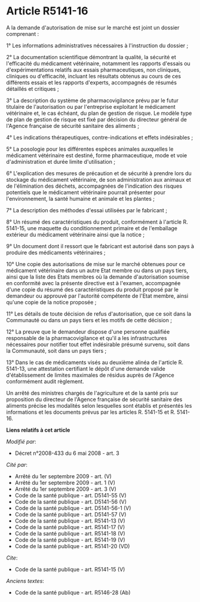 # Article R5141-16

A la demande d'autorisation de mise sur le marché est joint un dossier comprenant : 

1° Les informations administratives nécessaires à l'instruction du dossier ; 

2° La documentation scientifique démontrant la qualité, la sécurité et l'efficacité du médicament vétérinaire, notamment les
rapports d'essais ou d'expérimentations relatifs aux essais pharmaceutiques, non cliniques, cliniques ou d'efficacité,
incluant les résultats obtenus au cours de ces différents essais et les rapports d'experts, accompagnés de résumés détaillés
et critiques ; 

3° La description du système de pharmacovigilance prévu par le futur titulaire de l'autorisation ou par l'entreprise
exploitant le médicament vétérinaire et, le cas échéant, du plan de gestion de risque. Le modèle type de plan de gestion de
risque est fixé par décision du directeur général de l'Agence française de sécurité sanitaire des aliments ; 

4° Les indications thérapeutiques, contre-indications et effets indésirables ; 

5° La posologie pour les différentes espèces animales auxquelles le médicament vétérinaire est destiné, forme pharmaceutique,
mode et voie d'administration et durée limite d'utilisation ; 

6° L'explication des mesures de précaution et de sécurité à prendre lors du stockage du médicament vétérinaire, de son
administration aux animaux et de l'élimination des déchets, accompagnées de l'indication des risques potentiels que le
médicament vétérinaire pourrait présenter pour l'environnement, la santé humaine et animale et les plantes ; 

7° La description des méthodes d'essai utilisées par le fabricant ; 

8° Un résumé des caractéristiques du produit, conformément à l'article R. 5141-15, une maquette du conditionnement primaire
et de l'emballage extérieur du médicament vétérinaire ainsi que la notice ; 

9° Un document dont il ressort que le fabricant est autorisé dans son pays à produire des médicaments vétérinaires ; 

10° Une copie des autorisations de mise sur le marché obtenues pour ce médicament vétérinaire dans un autre Etat membre ou
dans un pays tiers, ainsi que la liste des Etats membres où la demande d'autorisation soumise en conformité avec la présente
directive est à l'examen, accompagnée d'une copie du résumé des caractéristiques du produit proposé par le demandeur ou
approuvé par l'autorité compétente de l'Etat membre, ainsi qu'une copie de la notice proposée ; 

11° Les détails de toute décision de refus d'autorisation, que ce soit dans la Communauté ou dans un pays tiers et les motifs
de cette décision ; 

12° La preuve que le demandeur dispose d'une personne qualifiée responsable de la pharmacovigilance et qu'il a les
infrastructures nécessaires pour notifier tout effet indésirable présumé survenu, soit dans la Communauté, soit dans un pays
tiers ; 

13° Dans le cas de médicaments visés au deuxième alinéa de l'article R. 5141-13, une attestation certifiant le dépôt d'une
demande valide d'établissement de limites maximales de résidus auprès de l'Agence conformément audit règlement. 

Un arrêté des ministres chargés de l'agriculture et de la santé pris sur proposition du directeur de l'Agence française de
sécurité sanitaire des aliments précise les modalités selon lesquelles sont établis et présentés les informations et les
documents prévus par les articles R. 5141-15 et R. 5141-16.

**Liens relatifs à cet article**

_Modifié par_:

  - Décret n°2008-433 du 6 mai 2008 - art. 3

_Cité par_:

  - Arrêté du 1er septembre 2009 - art. (V)
  - Arrêté du 1er septembre 2009 - art. 1 (V)
  - Arrêté du 1er septembre 2009 - art. 3 (V)
  - Code de la santé publique - art. D5141-55 (V)
  - Code de la santé publique - art. D5141-56 (V)
  - Code de la santé publique - art. D5141-56-1 (V)
  - Code de la santé publique - art. D5141-57 (V)
  - Code de la santé publique - art. R5141-13 (V)
  - Code de la santé publique - art. R5141-17 (V)
  - Code de la santé publique - art. R5141-18 (V)
  - Code de la santé publique - art. R5141-19 (V)
  - Code de la santé publique - art. R5141-20 (VD)

_Cite_:

  - Code de la santé publique - art. R5141-15 (V)

_Anciens textes_:

  - Code de la santé publique - art. R5146-28 (Ab)
